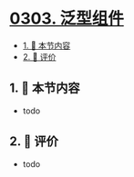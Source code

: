 # [0303. 泛型组件](https://github.com/tnotesjs/TNotes.react/tree/main/notes/0303.%20%E6%B3%9B%E5%9E%8B%E7%BB%84%E4%BB%B6)

<!-- region:toc -->

- [1. 🎯 本节内容](#1--本节内容)
- [2. 🫧 评价](#2--评价)

<!-- endregion:toc -->

## 1. 🎯 本节内容

- todo

## 2. 🫧 评价

- todo
